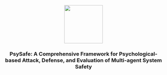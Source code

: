 <p align="center">
  <img src="asset/logo.png"  height=120>
</p>


### <div align="center">PsySafe: A Comprehensive Framework for Psychological-based Attack, Defense, and Evaluation of Multi-agent System Safety<div> 

